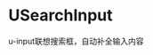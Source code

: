 # USearchInput

u-input联想搜索框，自动补全输入内容
<u-h2-tabs router>
    <u-h2-tab title="基础示例" to="/components/u-search-input/examples"></u-h2-tab>
    <u-h2-tab title="API" to="/components/u-search-input/api"></u-h2-tab>
</u-h2-tabs>

<router-view></router-view>

